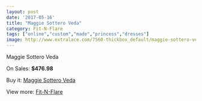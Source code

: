 ```yaml
---
layout: post
date: '2017-05-16'
title: "Maggie Sottero Veda"
category: Fit-N-Flare
tags: ["online","custom","made","princess","dresses"]
image: http://www.extralace.com/7560-thickbox_default/maggie-sottero-veda.jpg
---
```

Maggie Sottero Veda

On Sales: **$476.98**
<a href="https://www.extralace.com/fit-n-flare/3578-maggie-sottero-veda.html"><amp-img layout="responsive" width="600" height="600" src="//www.extralace.com/7560-thickbox_default/maggie-sottero-veda.jpg" alt="Maggie Sottero Veda 0" /></a>
<a href="https://www.extralace.com/fit-n-flare/3578-maggie-sottero-veda.html"><amp-img layout="responsive" width="600" height="600" src="//www.extralace.com/7561-thickbox_default/maggie-sottero-veda.jpg" alt="Maggie Sottero Veda 1" /></a>

Buy it: [Maggie Sottero Veda](https://www.extralace.com/fit-n-flare/3578-maggie-sottero-veda.html "Maggie Sottero Veda")

View more: [Fit-N-Flare](https://www.extralace.com/4-fit-n-flare "Fit-N-Flare")